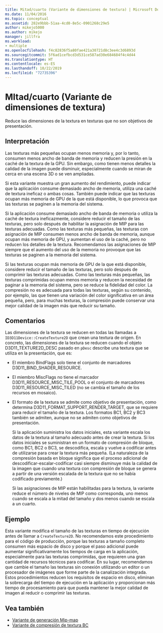```yaml
---
title: Mitad/cuarto (Variante de dimensiones de textura) | Microsoft Docs
ms.date: 11/04/2016
ms.topic: conceptual
ms.assetid: 282e9bbb-51aa-4cd0-8e5c-0901268c29e5
author: mikejo5000
ms.author: mikejo
manager: jillfra
ms.workload:
- multiple
ms.openlocfilehash: f4c82836f5a80fae421a30721d8c3ee4c3d6893d
ms.sourcegitcommit: 5f6ad1cefbcd3d531ce587ad30e684684f4c4d44
ms.translationtype: HT
ms.contentlocale: es-ES
ms.lasthandoff: 10/22/2019
ms.locfileid: "72735396"
---
```

# <a name="halfquarter-texture-dimensions-variant"></a>MItad/cuarto (Variante de dimensiones de textura)
Reduce las dimensiones de la textura en texturas que no son objetivos de presentación.

## <a name="interpretation"></a>Interpretación
 Las texturas más pequeñas ocupan menos memoria y, por lo tanto, consumen menos ancho de banda de memoria y reducen la presión en la caché de la textura de la GPU. Sin embargo, como tienen menos detalles la calidad de la imagen puede disminuir, especialmente cuando se miran de cerca en una escena 3D o se ven ampliadas.

 Si esta variante muestra un gran aumento del rendimiento, puede indicar que la aplicación consume demasiado ancho de memoria, utiliza una caché de textura ineficaz o ambas cosas. También puede indicar que las texturas ocupan más memoria de GPU de la que está disponible, lo que provoca que las texturas se paginen a la memoria del sistema.

 Si la aplicación consume demasiado ancho de banda de memoria o utiliza la caché de textura ineficazmente, considere reducir el tamaño de las texturas, pero solo después de habilitar la asignación de MIP para las texturas adecuadas. Como las texturas más pequeñas, las texturas con asignación de MIP consumen menos ancho de banda de memoria, aunque ocupan más memoria de GPU, y aumentan el uso de la caché, pero no reducen los detalles de la textura. Recomendamos las asignaciones de MIP siempre que el aumento del uso de la memoria no provoque que las texturas se paginen a la memoria del sistema.

 Si las texturas ocupan más memoria de GPU de la que está disponible, considere reducir el tamaño de las texturas, pero solo después de comprimir las texturas adecuadas. Como las texturas más pequeñas, las texturas comprimidas ocupan menos memoria y reducen la necesidad de paginar a la memoria del sistema, pero se reduce la fidelidad del color. La compresión no es adecuada para todas las texturas, según su contenido, por ejemplo, las que tienen una variación del color significativa en un área pequeña, pero, para muchas texturas, la compresión puede conservar una mejor calidad de la imagen más que reducir su tamaño.

## <a name="remarks"></a>Comentarios
 Las dimensiones de la textura se reducen en todas las llamadas a `ID3D11Device::CreateTexture2D` que crean una textura de origen. En concreto, las dimensiones de la textura se reducen cuando el objeto D3D11_TEXTURE2D_DESC pasado en `pDesc` describe una textura que se utiliza en la presentación, que es:

- El miembro BindFlags solo tiene el conjunto de marcadores D3D11_BIND_SHADER_RESOURCE.

- El miembro MiscFlags no tiene el marcador D3D11_RESOURCE_MISC_TILE_POOL o el conjunto de marcadores D3D11_RESOURCE_MISC_TILED (no se cambia el tamaño de los recursos en mosaico).

- El formato de la textura se admite como objetivo de presentación, como determina D3D11_FORMAT_SUPPORT_RENDER_TARGET, que se requiere para reducir el tamaño de la textura. Los formatos BC1, BC2 y BC3 también se admiten, aunque no se admiten como objetivos de presentación.

  Si la aplicación suministra los datos iniciales, esta variante escala los datos de la textura al tamaño adecuado antes de crear la textura. Si los datos iniciales se suministran en un formato de compresión de bloque, como BC1, BC2 o BC3, se descodifica, escala y vuelve a codificar antes de utilizarse para crear la textura más pequeña. (La naturaleza de la compresión basada en bloque significa que el proceso adicional de descodificar-escalar-codificar casi siempre disminuye más la calidad de la imagen que cuando una textura con compresión de bloque se genera a partir de una versión escalada de la textura que no se había codificado previamente.)

  Si las asignaciones de MIP están habilitadas para la textura, la variante reduce el número de niveles de MIP como corresponda, uno menos cuando se escala a la mitad del tamaño y dos menos cuando se escala a un cuarto.

## <a name="example"></a>Ejemplo
 Esta variante modifica el tamaño de las texturas en tiempo de ejecución antes de llamar a `CreateTexture2D`. No recomendamos este procedimiento para el código de producción, porque las texturas a tamaño completo consumen más espacio de disco y porque el paso adicional puede aumentar significativamente los tiempos de carga en la aplicación, especialmente para las texturas comprimidas, que requieren una gran cantidad de recursos técnicos para codificar. En su lugar, recomendamos que cambie el tamaño las texturas sin conexión utilizando un editor o un procesador de imágenes que forme parte de la canalización integrada. Estos procedimientos reducen los requisitos de espacio en disco, eliminan la sobrecarga del tiempo de ejecución en la aplicación y proporcionan más tiempo de procesamiento para que pueda mantener la mejor calidad de imagen al reducir o comprimir las texturas.

## <a name="see-also"></a>Vea también
- [Variante de generación Mip-map](mip-map-generation-variant.md)
- [Variante de compresión de textura BC](bc-texture-compression-variant.md)
